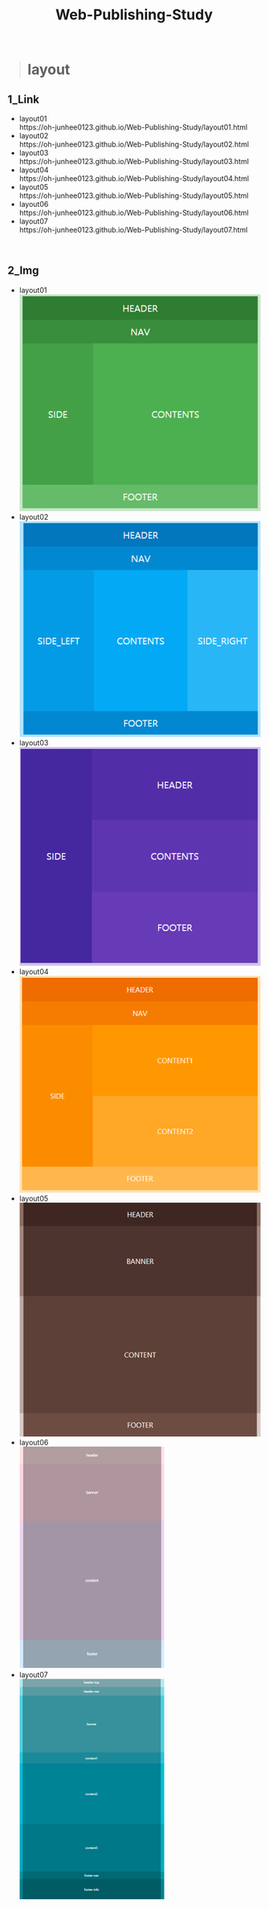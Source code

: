 <h1 align="center">Web-Publishing-Study</h1>
<br>

> # layout
## 1_Link
<ul>
  <li>layout01</li>
  https://oh-junhee0123.github.io/Web-Publishing-Study/layout01.html
  <li>layout02</li>
  https://oh-junhee0123.github.io/Web-Publishing-Study/layout02.html
  <li>layout03</li>
  https://oh-junhee0123.github.io/Web-Publishing-Study/layout03.html
  <li>layout04</li>
  https://oh-junhee0123.github.io/Web-Publishing-Study/layout04.html
  <li>layout05</li>
  https://oh-junhee0123.github.io/Web-Publishing-Study/layout05.html
  <li>layout06</li>
  https://oh-junhee0123.github.io/Web-Publishing-Study/layout06.html
  <li>layout07</li>
  https://oh-junhee0123.github.io/Web-Publishing-Study/layout07.html
</ul>
<br>

## 2_Img
<ul>
  <li>layout01</li>
  <img src="layout1.PNG">
  <li>layout02</li>
  <img src="layout2.PNG">
  <li>layout03</li>
  <img src="layout3.PNG">
  <li>layout04</li>
  <img src="layout4.PNG">
  <li>layout05</li>
  <img src="layout5.PNG">
  <li>layout06</li>
  <img src="layout6.PNG">
  <li>layout07</li>
  <img src="layout7.PNG">
</ul>
